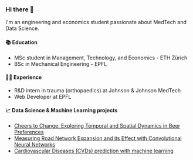 ### Hi there 👋
I'm an engineering and economics student passionate about MedTech and Data Science.

#### 📚 Education
- MSc student in Management, Technology, and Economics - ETH Zürich
- BSc in Mechanical Engineering - EPFL

#### 👨‍💻 Experience
- R&D intern in trauma (orthopaedics) at Johnson & Johnson MedTech
- Web Developer at EPFL

#### 📈 Data Science & Machine Learning projects
- [Cheers to Change: Exploring Temporal and Spatial Dynamics in Beer Preferences](https://hadriensevel.github.io/vivalavada/)
- [Measuring Road Network Expansion and its Effect with Convolutional Neural Networks](https://github.com/CS-433/ml-project-2-the-overfitters)
- [Cardiovascular Diseases (CVDs) prediction with machine learning](https://github.com/hadriensevel/cvd-prediction)

<!--
**hadriensevel/hadriensevel** is a ✨ _special_ ✨ repository because its `README.md` (this file) appears on your GitHub profile.

Here are some ideas to get you started:

- 🔭 I’m currently working on ...
- 🌱 I’m currently learning ...
- 👯 I’m looking to collaborate on ...
- 🤔 I’m looking for help with ...
- 💬 Ask me about ...
- 📫 How to reach me: ...
- 😄 Pronouns: ...
- ⚡ Fun fact: ...
-->
